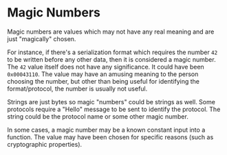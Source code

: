 # Magic Numbers

Magic numbers are values which may not have any real meaning and are just
"magically" chosen.

For instance, if there's a serialization format which requires the number `42`
to be written before any other data, then it is considered a magic number. The
`42` value itself does not have any significance. It could have been
`0x00043110`. The value may have an amusing meaning to the person choosing the
number, but other than being useful for identifying the format/protocol, the
number is usually not useful.

Strings are just bytes so magic "numbers" could be strings as well. Some
protocols require a "Hello" message to be sent to identify the protocol. The
string could be the protocol name or some other magic number.

In some cases, a magic number may be a known constant input into a function. The
value may have been chosen for specific reasons (such as cryptographic
properties).
